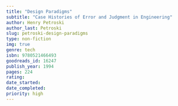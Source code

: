 ```yaml
---
title: "Design Paradigms"
subtitle: "Case Histories of Error and Judgment in Engineering"
author: Henry Petroski
author_last: Petroski
slug: petroski-design-paradigms
type: non-fiction
img: true
genre: tech
isbn: 9780521466493
goodreads_id: 16247
publish_year: 1994
pages: 224
rating: 
date_started:
date_completed:
priority: high
---
```

